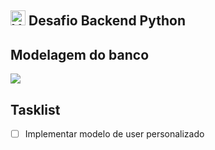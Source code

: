 ## <img src="https://valora.cc/img/logo2.png" alt="Valora" width="24" /> Desafio Backend Python

## Modelagem do banco

![](../main/static/media/modelage-desafio-backend.jpg)

## Tasklist

- [ ] Implementar modelo de user personalizado

